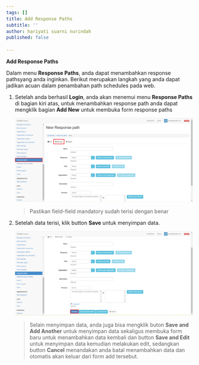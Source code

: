 ```yaml
---
tags: []
title: Add Response Paths
subtitle: ''
author: hariyati suarni nurindah
published: false

---
```

**Add Response Paths**

Dalam menu **Response Paths**, anda dapat menambahkan response pathsyang anda inginkan. Berikut merupakan langkah yang anda dapat jadikan acuan dalam penambahan path schedules pada web.

1. Setelah anda berhasil **Login**, anda akan menemui menu **Response Paths** di bagian kiri atas, untuk menambahkan response path anda dapat mengklik bagian **Add New** untuk membuka form response paths

   ![](/uploads/responsepath5.PNG)

   > Pastikan field-field mandatory sudah terisi dengan benar
2. Setelah data terisi, klik button **Save** untuk menyimpan data.

   ![](/uploads/responsepath6.PNG)

   > Selain menyimpan data, anda juga bisa mengklik buton **Save and Add Another** untuk menyimpan data sekaligus membuka form baru untuk menambahkan data kembali dan button **Save and Edit** untuk menyimpan data kemudian melakukan edit, sedangkan button **Cancel** menandakan anda batal menambahkan data dan otomatis akan keluar dari form add tersebut.